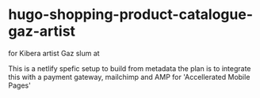# hugo-shopping-product-catalogue-gaz-artist
for Kibera artist Gaz slum at


This is a netlify spefic setup to build from metadata 
the plan is to integrate this with a payment gateway, mailchimp and AMP for 'Accellerated Mobile Pages'
